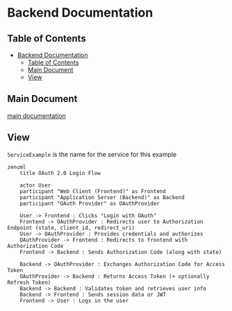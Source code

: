 # Backend Documentation

## Table of Contents

- [Backend Documentation](#backend-documentation)
  - [Table of Contents](#table-of-contents)
  - [Main Document](#main-document)
  - [View](#view)

## Main Document

[main documentation](../README.md)

## View

`ServiceExample` is the name for the service for this example

```mermaid
zenuml
    title OAuth 2.0 Login Flow

    actor User
    participant "Web Client (Frontend)" as Frontend
    participant "Application Server (Backend)" as Backend
    participant "OAuth Provider" as OAuthProvider

    User -> Frontend : Clicks "Login with OAuth"
    Frontend -> OAuthProvider : Redirects user to Authorization Endpoint (state, client_id, redirect_uri)
    User -> OAuthProvider : Provides credentials and authorizes
    OAuthProvider -> Frontend : Redirects to frontend with Authorization Code
    Frontend -> Backend : Sends Authorization Code (along with state)

    Backend -> OAuthProvider : Exchanges Authorization Code for Access Token
    OAuthProvider -> Backend : Returns Access Token (+ optionally Refresh Token)
    Backend -> Backend : Validates token and retrieves user info
    Backend -> Frontend : Sends session data or JWT
    Frontend -> User : Logs in the user
```
